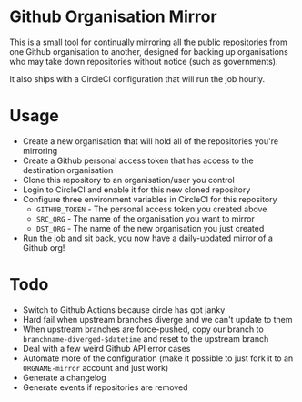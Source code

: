 Github Organisation Mirror
==========================

This is a small tool for continually mirroring all the public repositories from
one Github organisation to another, designed for backing up organisations who
may take down repositories without notice (such as governments).

It also ships with a CircleCI configuration that will run the job hourly.

Usage
=====

* Create a new organisation that will hold all of the repositories you're
  mirroring
* Create a Github personal access token that has access to the destination
  organisation
* Clone this repository to an organisation/user you control
* Login to CircleCI and enable it for this new cloned repository
* Configure three environment variables in CircleCI for this repository
  * `GITHUB_TOKEN` - The personal access token you created above
  * `SRC_ORG` - The name of the organisation you want to mirror
  * `DST_ORG` - The name of the new organisation you just created
* Run the job and sit back, you now have a daily-updated mirror of a Github
  org!

Todo
====

* Switch to Github Actions because circle has got janky
* Hard fail when upstream branches diverge and we can't update to them
* When upstream branches are force-pushed, copy our branch to `branchname-diverged-$datetime` and reset to the upstream branch
* Deal with a few weird Github API error cases
* Automate more of the configuration (make it possible to just fork it to an `ORGNAME-mirror` account and just work)
* Generate a changelog
* Generate events if repositories are removed

